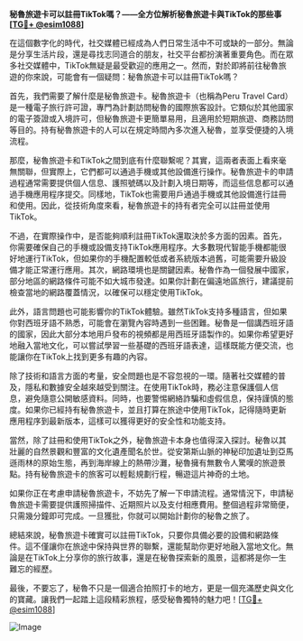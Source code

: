 **秘魯旅遊卡可以註冊TikTok嗎？——全方位解析秘魯旅遊卡與TikTok的那些事[[TG💪+ @esim1088](https://t.me/s/esim1088)]**

在這個數字化的時代，社交媒體已經成為人們日常生活中不可或缺的一部分。無論是分享生活片段，還是尋找志同道合的朋友，社交平台都扮演著重要角色。而在眾多社交媒體中，TikTok無疑是最受歡迎的應用之一。然而，對於即將前往秘魯旅遊的你來說，可能會有一個疑問：秘魯旅遊卡可以註冊TikTok嗎？

首先，我們需要了解什麼是秘魯旅遊卡。秘魯旅遊卡（也稱為Peru Travel Card）是一種電子旅行許可證，專門為計劃訪問秘魯的國際旅客設計。它類似於其他國家的電子簽證或入境許可，但秘魯旅遊卡更簡單易用，且適用於短期旅遊、商務訪問等目的。持有秘魯旅遊卡的人可以在規定時間內多次進入秘魯，並享受便捷的入境流程。

那麼，秘魯旅遊卡和TikTok之間到底有什麼聯繫呢？其實，這兩者表面上看來毫無關聯，但實際上，它們都可以通過手機或其他設備進行操作。秘魯旅遊卡的申請過程通常需要提供個人信息、護照號碼以及計劃入境日期等，而這些信息都可以通過手機應用程序提交。同樣地，TikTok也需要用戶通過手機或其他設備進行註冊和使用。因此，從技術角度來看，秘魯旅遊卡的持有者完全可以註冊並使用TikTok。

不過，在實際操作中，是否能夠順利註冊TikTok還取決於多方面的因素。首先，你需要確保自己的手機或設備支持TikTok應用程序。大多數現代智能手機都能很好地運行TikTok，但如果你的手機配置較低或者系統版本過舊，可能需要升級設備才能正常運行應用。其次，網路環境也是關鍵因素。秘魯作為一個發展中國家，部分地區的網路條件可能不如大城市發達。如果你計劃在偏遠地區旅行，建議提前檢查當地的網路覆蓋情況，以確保可以穩定使用TikTok。

此外，語言問題也可能影響你的TikTok體驗。雖然TikTok支持多種語言，但如果你對西班牙語不熟悉，可能會在瀏覽內容時遇到一些困難。秘魯是一個講西班牙語的國家，因此大部分本地用戶發布的視頻都是用西班牙語製作的。如果你希望更好地融入當地文化，可以嘗試學習一些基礎的西班牙語表達，這樣既能方便交流，也能讓你在TikTok上找到更多有趣的內容。

除了技術和語言方面的考量，安全問題也是不容忽視的一環。隨著社交媒體的普及，隱私和數據安全越來越受到關注。在使用TikTok時，務必注意保護個人信息，避免隨意公開敏感資料。同時，也要警惕網絡詐騙和虛假信息，保持謹慎的態度。如果你已經持有秘魯旅遊卡，並且打算在旅途中使用TikTok，記得隨時更新應用程序到最新版本，這樣可以獲得更好的安全性和功能支持。

當然，除了註冊和使用TikTok之外，秘魯旅遊卡本身也值得深入探討。秘魯以其壯麗的自然景觀和豐富的文化遺產聞名於世。從安第斯山脈的神秘印加遺址到亞馬遜雨林的原始生態，再到海岸線上的熱帶沙灘，秘魯擁有無數令人驚嘆的旅遊景點。持有秘魯旅遊卡的旅客可以輕鬆規劃行程，暢遊這片神奇的土地。

如果你正在考慮申請秘魯旅遊卡，不妨先了解一下申請流程。通常情況下，申請秘魯旅遊卡需要提供護照掃描件、近期照片以及支付相應費用。整個過程非常簡便，只需幾分鐘即可完成。一旦獲批，你就可以開始計劃你的秘魯之旅了。

總結來說，秘魯旅遊卡確實可以註冊TikTok，只要你具備必要的設備和網路條件。這不僅讓你在旅途中保持與世界的聯繫，還能幫助你更好地融入當地文化。無論是在TikTok上分享你的旅行故事，還是在秘魯探索新的風景，這都將是你一生難忘的經歷。

最後，不要忘了，秘魯不只是一個適合拍照打卡的地方，更是一個充滿歷史與文化的寶藏。讓我們一起踏上這段精彩旅程，感受秘魯獨特的魅力吧！[[TG💪+ @esim1088](https://t.me/s/esim1088)] 

![Image](https://i.postimg.cc/4NQfJmqS/Snipaste-2025-05-13-00-14-12.png)